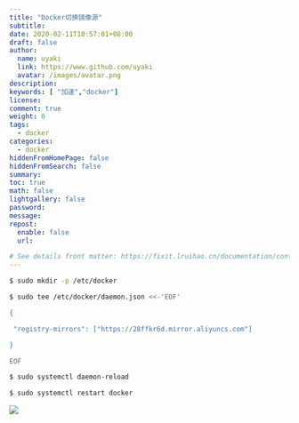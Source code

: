 ```yaml
---
title: "Docker切换镜像源"
subtitle: 
date: 2020-02-11T10:57:01+08:00
draft: false
author:
  name: uyaki
  link: https://www.github.com/uyaki
  avatar: /images/avatar.png
description:
keywords: [ "加速","docker"]
license:
comment: true
weight: 0
tags:
  - docker 
categories:
  - docker
hiddenFromHomePage: false
hiddenFromSearch: false
summary:
toc: true
math: false
lightgallery: false
password:
message:
repost:
  enable: false
  url: 

# See details front matter: https://fixit.lruihao.cn/documentation/content-management/introduction/#front-matter
---
```


<!--more-->

```sh
$ sudo mkdir -p /etc/docker
```

```sh
$ sudo tee /etc/docker/daemon.json <<-'EOF'

{

 "registry-mirrors": ["https://28ffkr6d.mirror.aliyuncs.com"]

}

EOF
```

```sh
$ sudo systemctl daemon-reload
```

```sh
$ sudo systemctl restart docker
```
![](https://cdn.jsdelivr.net/gh/uyaki/pic-cloud/img/20200221185223.png)
